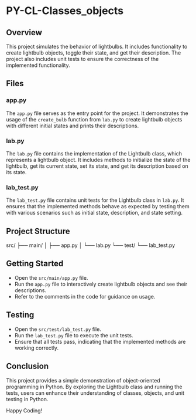 # PY-CL-Classes_objects

## Overview

This project simulates the behavior of lightbulbs. It includes functionality to create lightbulb objects, toggle their state, and get their description. The project also includes unit tests to ensure the correctness of the implemented functionality.

## Files

### app.py
The `app.py` file serves as the entry point for the project. It demonstrates the usage of the `create_bulb` function from `lab.py` to create lightbulb objects with different initial states and prints their descriptions.

### lab.py
The `lab.py` file contains the implementation of the Lightbulb class, which represents a lightbulb object. It includes methods to initialize the state of the lightbulb, get its current state, set its state, and get its description based on its state.

### lab_test.py
The `lab_test.py` file contains unit tests for the Lightbulb class in `lab.py`. It ensures that the implemented methods behave as expected by testing them with various scenarios such as initial state, description, and state setting.

## Project Structure

src/
  ├── main/
  │     ├── app.py
  │     └── lab.py
  └── test/
        └── lab_test.py

## Getting Started

- Open the `src/main/app.py` file.
- Run the `app.py` file to interactively create lightbulb objects and see their descriptions.
- Refer to the comments in the code for guidance on usage.

## Testing

- Open the `src/test/lab_test.py` file.
- Run the `lab_test.py` file to execute the unit tests.
- Ensure that all tests pass, indicating that the implemented methods are working correctly.

## Conclusion

This project provides a simple demonstration of object-oriented programming in Python. By exploring the Lightbulb class and running the tests, users can enhance their understanding of classes, objects, and unit testing in Python.

Happy Coding!